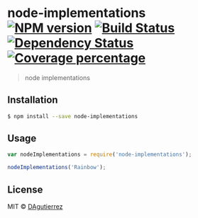 # node-implementations [![NPM version][npm-image]][npm-url] [![Build Status][travis-image]][travis-url] [![Dependency Status][daviddm-image]][daviddm-url] [![Coverage percentage][coveralls-image]][coveralls-url]
> node implementations

## Installation

```sh
$ npm install --save node-implementations
```

## Usage

```js
var nodeImplementations = require('node-implementations');

nodeImplementations('Rainbow');
```
## License

MIT © [DAgutierrez]()


[npm-image]: https://badge.fury.io/js/node-implementations.svg
[npm-url]: https://npmjs.org/package/node-implementations
[travis-image]: https://travis-ci.org/DAgutierrez/node-implementations.svg?branch=master
[travis-url]: https://travis-ci.org/DAgutierrez/node-implementations
[daviddm-image]: https://david-dm.org/DAgutierrez/node-implementations.svg?theme=shields.io
[daviddm-url]: https://david-dm.org/DAgutierrez/node-implementations
[coveralls-image]: https://coveralls.io/repos/DAgutierrez/node-implementations/badge.svg
[coveralls-url]: https://coveralls.io/r/DAgutierrez/node-implementations
